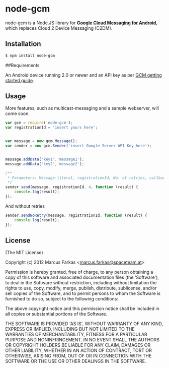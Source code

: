 # node-gcm

node-gcm is a Node.JS library for [**Google Cloud Messaging for Android**](http://developer.android.com/guide/google/gcm/index.html), which replaces Cloud 2 Device Messaging (C2DM).

## Installation
```bash
$ npm install node-gcm
```
##Requirements

An Android device running 2.0 or newer and an API key as per [GCM getting started guide](http://developer.android.com/guide/google/gcm/gs.html).

## Usage

More features, such as multicast-messaging and a sample webserver, will come soon.
```js
var gcm = require('node-gcm');
var registrationId = 'insert yours here'; 


var message = new gcm.Message();
var sender = new gcm.Sender('insert Google Server API Key here');


message.addData('key1','message1');
message.addData('key2','message2');

/**
 * Parameters: Message-literal, registrationId, No. of retries, callback-function
 */
sender.send(message, registrationId, 4, function (result) {
	console.log(result);
});
```

And without retries
```js
sender.sendNoRetry(message, registrationId, function (result) {
	console.log(result);
});
```

## License 

(The MIT License)

Copyright (c) 2012 Marcus Farkas &lt;marcus.farkas@spaceteam.at&gt;

Permission is hereby granted, free of charge, to any person obtaining
a copy of this software and associated documentation files (the
'Software'), to deal in the Software without restriction, including
without limitation the rights to use, copy, modify, merge, publish,
distribute, sublicense, and/or sell copies of the Software, and to
permit persons to whom the Software is furnished to do so, subject to
the following conditions:

The above copyright notice and this permission notice shall be
included in all copies or substantial portions of the Software.

THE SOFTWARE IS PROVIDED 'AS IS', WITHOUT WARRANTY OF ANY KIND,
EXPRESS OR IMPLIED, INCLUDING BUT NOT LIMITED TO THE WARRANTIES OF
MERCHANTABILITY, FITNESS FOR A PARTICULAR PURPOSE AND NONINFRINGEMENT.
IN NO EVENT SHALL THE AUTHORS OR COPYRIGHT HOLDERS BE LIABLE FOR ANY
CLAIM, DAMAGES OR OTHER LIABILITY, WHETHER IN AN ACTION OF CONTRACT,
TORT OR OTHERWISE, ARISING FROM, OUT OF OR IN CONNECTION WITH THE
SOFTWARE OR THE USE OR OTHER DEALINGS IN THE SOFTWARE.
